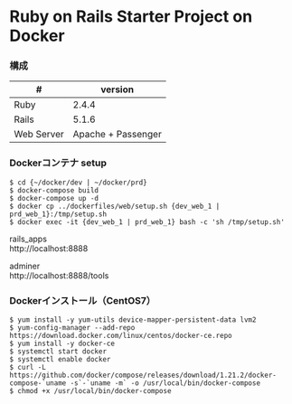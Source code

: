 # Ruby on Rails Starter Project on Docker

### 構成

|#  |version|
|---|---|
|Ruby|2.4.4|
|Rails|5.1.6|
|Web Server|Apache + Passenger|


### Dockerコンテナ setup

```
$ cd {~/docker/dev | ~/docker/prd}
$ docker-compose build
$ docker-compose up -d
$ docker cp ../dockerfiles/web/setup.sh {dev_web_1 | prd_web_1}:/tmp/setup.sh
$ docker exec -it {dev_web_1 | prd_web_1} bash -c 'sh /tmp/setup.sh'
```

rails_apps  
http://localhost:8888

adminer  
http://localhost:8888/tools


### Dockerインストール（CentOS7）
```
$ yum install -y yum-utils device-mapper-persistent-data lvm2
$ yum-config-manager --add-repo https://download.docker.com/linux/centos/docker-ce.repo
$ yum install -y docker-ce
$ systemctl start docker
$ systemctl enable docker
$ curl -L https://github.com/docker/compose/releases/download/1.21.2/docker-compose-`uname -s`-`uname -m` -o /usr/local/bin/docker-compose
$ chmod +x /usr/local/bin/docker-compose
```
